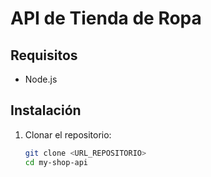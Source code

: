 # API de Tienda de Ropa

## Requisitos

- Node.js

## Instalación

1. Clonar el repositorio:
   ```bash
   git clone <URL_REPOSITORIO>
   cd my-shop-api

